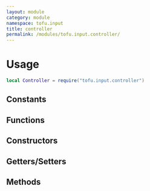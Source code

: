 ```yaml
---
layout: module
category: module
namespace: tofu.input
title: controller
permalink: /modules/tofu.input.controller/
---
```

# Usage

```lua
local Controller = require("tofu.input.controller")
```

## Constants

## Functions

## Constructors

## Getters/Setters

## Methods
